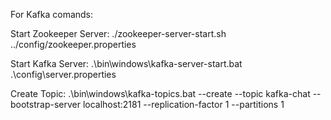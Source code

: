 For Kafka comands:

Start Zookeeper Server: 
./zookeeper-server-start.sh ../config/zookeeper.properties

Start Kafka Server:
.\bin\windows\kafka-server-start.bat .\config\server.properties

Create Topic:
.\bin\windows\kafka-topics.bat --create --topic kafka-chat --bootstrap-server localhost:2181 --replication-factor 1 --partitions 1

